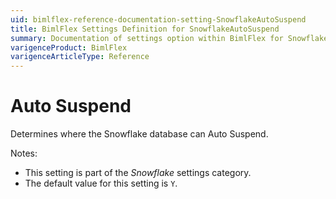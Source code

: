 ```yaml
---
uid: bimlflex-reference-documentation-setting-SnowflakeAutoSuspend
title: BimlFlex Settings Definition for SnowflakeAutoSuspend
summary: Documentation of settings option within BimlFlex for SnowflakeAutoSuspend
varigenceProduct: BimlFlex
varigenceArticleType: Reference
---
```


# Auto Suspend

Determines where the Snowflake database can Auto Suspend.

Notes:

* This setting is part of the *Snowflake* settings category.
* The default value for this setting is `Y`.